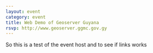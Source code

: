 ```yaml
---
layout: event
category: event
title: Web Demo of Geoserver Guyana
rsvp: http://www.geoserver.ggmc.gov.gy
---
```

So this is a test of the event host and to see if links works
